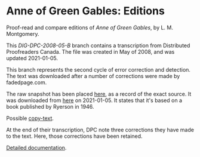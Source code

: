 # Anne of Green Gables: Editions
Proof-read and compare editions of _Anne of Green Gables_, by L. M. Montgomery.

This <em>DIG-DPC-2008-05-B</em> branch contains a transcription from Distributed Proofreaders Canada. 
The file was created in May of 2008, and was updated 2021-01-05.

This branch represents the second cycle of error correction and detection.
The text was downloaded after a number of corrections were made by fadedpage.com.

The raw snapshot has been placed <a href='https://github.com/johanley/anne-of-green-gables/tree/master/docs/snapshots/DIG-DPC-2008-05-B'>here</a>, as a record of the exact source.
It was downloaded from <a href='https://www.fadedpage.com/showbook.php?pid=20080509'>here</a> on 2021-01-05.
It states that it's based on a book published by Ryerson in 1946.

Possible <a href='https://archive.org/details/anneofgreengable00montiala/page/n5/mode/2up'>copy-text</a>.

At the end of their transcription, DPC note three corrections they have made to the text.
Here, those corrections have been retained.

<a href='https://johanley.github.io/anne-of-green-gables/index.html'>Detailed documentation</a>.
